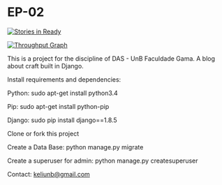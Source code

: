 # EP-02

[![Stories in Ready](https://badge.waffle.io/keliunb/EP-02.svg?label=ready&title=Ready)](http://waffle.io/keliunb/EP-02)

[![Throughput Graph](https://graphs.waffle.io/keliunb/EP-02/throughput.svg)](https://waffle.io/keliunb/EP-02/metrics/throughput)

This is a project for the discipline of DAS - UnB Faculdade Gama. 
A blog about craft built in Django.

Install requirements and dependencies:

Python: sudo apt-get install python3.4

Pip: sudo apt-get install python-pip

Django: sudo pip install django==1.8.5

Clone or fork this project

Create a Data Base: python manage.py migrate

Create a superuser for admin: python manage.py createsuperuser


Contact: keliunb@gmail.com
